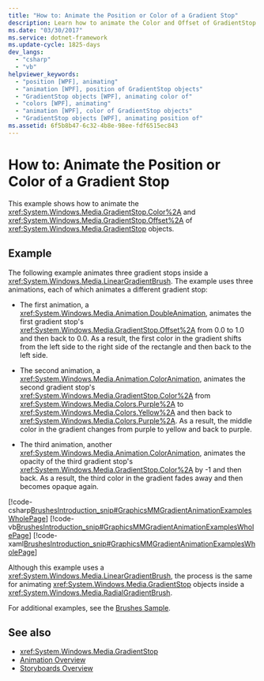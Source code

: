 ```yaml
---
title: "How to: Animate the Position or Color of a Gradient Stop"
description: Learn how to animate the Color and Offset of GradientStop objects when painting an area with a linear gradient.
ms.date: "03/30/2017"
ms.service: dotnet-framework
ms.update-cycle: 1825-days
dev_langs:
  - "csharp"
  - "vb"
helpviewer_keywords:
  - "position [WPF], animating"
  - "animation [WPF], position of GradientStop objects"
  - "GradientStop objects [WPF], animating color of"
  - "colors [WPF], animating"
  - "animation [WPF], color of GradientStop objects"
  - "GradientStop objects [WPF], animating position of"
ms.assetid: 6f5b8b47-6c32-4b8e-98ee-fdf6515ec843
---
```

# How to: Animate the Position or Color of a Gradient Stop

This example shows how to animate the <xref:System.Windows.Media.GradientStop.Color%2A> and <xref:System.Windows.Media.GradientStop.Offset%2A> of <xref:System.Windows.Media.GradientStop> objects.

## Example

The following example animates three gradient stops inside a <xref:System.Windows.Media.LinearGradientBrush>. The example uses three animations, each of which animates a different gradient stop:

- The first animation, a <xref:System.Windows.Media.Animation.DoubleAnimation>, animates the first gradient stop's <xref:System.Windows.Media.GradientStop.Offset%2A> from 0.0 to 1.0 and then back to 0.0. As a result, the first color in the gradient shifts from the left side to the right side of the rectangle and then back to the left side.

- The second animation, a <xref:System.Windows.Media.Animation.ColorAnimation>, animates the second gradient stop's <xref:System.Windows.Media.GradientStop.Color%2A> from <xref:System.Windows.Media.Colors.Purple%2A> to <xref:System.Windows.Media.Colors.Yellow%2A> and then back to <xref:System.Windows.Media.Colors.Purple%2A>. As a result, the middle color in the gradient changes from purple to yellow and back to purple.

- The third animation, another <xref:System.Windows.Media.Animation.ColorAnimation>, animates the opacity of the third gradient stop's <xref:System.Windows.Media.GradientStop.Color%2A> by -1 and then back. As a result, the third color in the gradient fades away and then becomes opaque again.

[!code-csharp[BrushesIntroduction_snip#GraphicsMMGradientAnimationExamplesWholePage](~/samples/snippets/csharp/VS_Snippets_Wpf/BrushesIntroduction_snip/CSharp/GradientStopAnimationExample.cs#graphicsmmgradientanimationexampleswholepage)]
[!code-vb[BrushesIntroduction_snip#GraphicsMMGradientAnimationExamplesWholePage](~/samples/snippets/visualbasic/VS_Snippets_Wpf/BrushesIntroduction_snip/visualbasic/gradientstopanimationexample.vb#graphicsmmgradientanimationexampleswholepage)]
[!code-xaml[BrushesIntroduction_snip#GraphicsMMGradientAnimationExamplesWholePage](~/samples/snippets/xaml/VS_Snippets_Wpf/BrushesIntroduction_snip/XAML/GradientStopAnimationExample.xaml#graphicsmmgradientanimationexampleswholepage)]

Although this example uses a <xref:System.Windows.Media.LinearGradientBrush>, the process is the same for animating <xref:System.Windows.Media.GradientStop> objects inside a <xref:System.Windows.Media.RadialGradientBrush>.

For additional examples, see the [Brushes Sample](https://github.com/Microsoft/WPF-Samples/tree/master/Graphics/Brushes).

## See also

- <xref:System.Windows.Media.GradientStop>
- [Animation Overview](animation-overview.md)
- [Storyboards Overview](storyboards-overview.md)
